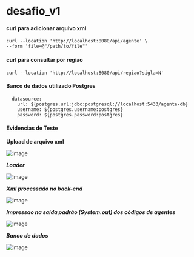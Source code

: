 # desafio_v1

#### curl para adicionar arquivo xml
```
curl --location 'http://localhost:8080/api/agente' \
--form 'file=@"/path/to/file"'
```

#### curl para consultar por regiao
```
curl --location 'http://localhost:8080/api/regiao?sigla=N'
```

#### Banco de dados utilizado Postgres
```
  datasource:
    url: ${postgres.url:jdbc:postgresql://localhost:5433/agente-db} 
    username: ${postgres.username:postgres} 
    password: ${postgres.password:postgres} 
```

#### Evidencias de Teste
**Upload de arquivo xml**

![image](https://github.com/mauritak/desafio_v1/assets/8314016/cb69772d-e97a-4b8c-b143-127ad1e1a495)

***Loader***

![image](https://github.com/mauritak/desafio_v1/assets/8314016/d3e7f2e3-6ac3-463a-9827-c3cefaffc2e8)

***Xml processado no back-end***

![image](https://github.com/mauritak/desafio_v1/assets/8314016/d5f6eace-495b-4c2a-9d9d-79f799af4c30)

***Impressao na saída padrão (System.out) dos códigos de agentes***

![image](https://github.com/mauritak/desafio_v1/assets/8314016/5cde9ac7-4ce0-4047-ba58-c3d53beb846a)

***Banco de dados***

![image](https://github.com/mauritak/desafio_v1/assets/8314016/7f3951c9-dac4-4691-a22f-4f701334351e)



